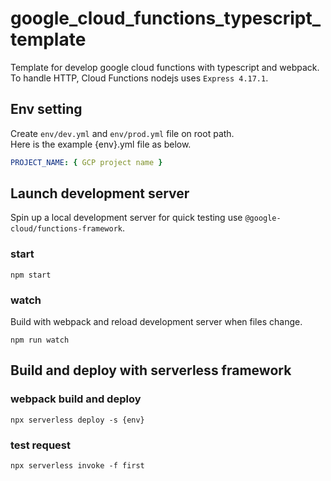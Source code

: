 # google_cloud_functions_typescript_template

Template for develop google cloud functions with typescript and webpack. <br />
To handle HTTP, Cloud Functions nodejs uses `Express 4.17.1`.

## Env setting

Create `env/dev.yml` and `env/prod.yml` file on root path. <br />
Here is the example {env}.yml file as below.

```yml
PROJECT_NAME: { GCP project name }
```

## Launch development server

Spin up a local development server for quick testing use `@google-cloud/functions-framework`.

### start

```shell
npm start
```

### watch

Build with webpack and reload development server when files change.

```shell
npm run watch
```

## Build and deploy with serverless framework

### webpack build and deploy

```shell
npx serverless deploy -s {env}
```

### test request

```shell
npx serverless invoke -f first
```

